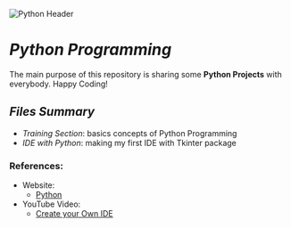 ![Python Header](https://4.bp.blogspot.com/-8dK0zJ_WpJ0/VtYz5OdXp7I/AAAAAAAAQes/LCcyUzRhCfQ/s1600/banner.jpg)
# *Python  Programming*
The main purpose of this repository is sharing some **Python Projects** with everybody. Happy Coding!
## *Files Summary*
 - *Training Section*: basics concepts of Python Programming
 - *IDE with Python*: making my first IDE with Tkinter package

### References:
- Website:
  - [Python](https://www.python.org/doc/)
- YouTube Video:
  - [Create your Own IDE](https://youtu.be/f1u3me4GYmw?si=4F179Q8r1P3F85Av)

